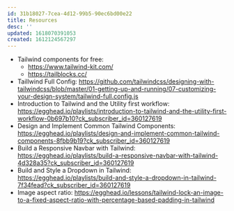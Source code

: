 ```yaml
---
id: 31b18027-7cea-4d12-99b5-90ec6bd00e22
title: Resources
desc: ''
updated: 1618070391053
created: 1612124567297
---
```


- Tailwind components for free:
  - https://www.tailwind-kit.com/
  - https://tailblocks.cc/
- Taillwind Full Config:
  https://github.com/tailwindcss/designing-with-tailwindcss/blob/master/01-getting-up-and-running/07-customizing-your-design-system/tailwind-full.config.js
- Introduction to Tailwind and the Utility first workflow:
  https://egghead.io/playlists/introduction-to-tailwind-and-the-utility-first-workflow-0b697b10?ck_subscriber_id=360127619
- Design and Implement Common Tailwind Components:
  https://egghead.io/playlists/design-and-implement-common-tailwind-components-8fbb9b19?ck_subscriber_id=360127619
- Build a Responsive Navbar with Tailwind:
  https://egghead.io/playlists/build-a-responsive-navbar-with-tailwind-4d328a35?ck_subscriber_id=360127619
- Build and Style a Dropdown in Tailwind:
  https://egghead.io/playlists/build-and-style-a-dropdown-in-tailwind-7f34fead?ck_subscriber_id=360127619
- Image aspect ratio:
  https://egghead.io/lessons/tailwind-lock-an-image-to-a-fixed-aspect-ratio-with-percentage-based-padding-in-tailwind
